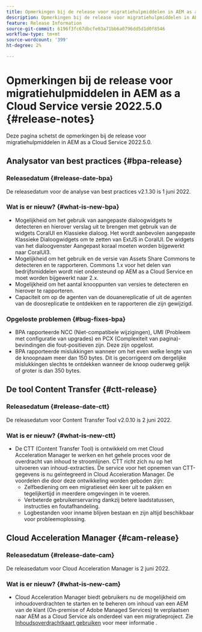 ```yaml
---
title: Opmerkingen bij de release voor migratiehulpmiddelen in AEM as a Cloud Service versie 2022.5.0
description: Opmerkingen bij de release voor migratiehulpmiddelen in AEM as a Cloud Service versie 2022.5.0
feature: Release Information
source-git-commit: 6196f3fc67dbcfe03a71bb6a0796dd5d1d0f8546
workflow-type: tm+mt
source-wordcount: '399'
ht-degree: 2%

---
```


# Opmerkingen bij de release voor migratiehulpmiddelen in AEM as a Cloud Service versie 2022.5.0 {#release-notes}

Deze pagina schetst de opmerkingen bij de release voor migratiehulpmiddelen in AEM as a Cloud Service 2022.5.0.

## Analysator van best practices {#bpa-release}

### Releasedatum {#release-date-bpa}

De releasedatum voor de analyse van best practices v2.1.30 is 1 juni 2022.

### Wat is er nieuw? {#what-is-new-bpa}

* Mogelijkheid om het gebruik van aangepaste dialoogwidgets te detecteren en hierover verslag uit te brengen met gebruik van de widgets CoralUI en Klassieke dialoog. Het wordt aanbevolen aangepaste Klassieke Dialoogwidgets om te zetten van ExtJS in CoralUI. De widgets van het dialoogvenster Aangepast koraal moeten worden bijgewerkt naar CoralUI3.
* Mogelijkheid om het gebruik en de versie van Assets Share Commons te detecteren en te rapporteren. Commons 1.x voor het delen van bedrijfsmiddelen wordt niet ondersteund op AEM as a Cloud Service en moet worden bijgewerkt naar 2.x.
* Mogelijkheid om het aantal knooppunten van versies te detecteren en hierover te rapporteren.
* Capaciteit om op de agenten van de douanereplicatie of uit de agenten van de doosreplicatie te ontdekken en te rapporteren die zijn gewijzigd.

### Opgeloste problemen {#bug-fixes-bpa}

* BPA rapporteerde NCC (Niet-compatibele wijzigingen), UMI (Probleem met configuratie van upgrades) en PCX (Complexiteit van pagina)-bevindingen die fout-positieven zijn. Deze zijn opgelost.
* BPA rapporteerde mislukkingen wanneer om het even welke lengte van de knoopnaam meer dan 150 bytes. Dit is gecorrigeerd om dergelijke mislukkingen slechts te ontdekken wanneer de knoop ouderweg gelijk of groter is dan 350 bytes.

## De tool Content Transfer {#ctt-release}

### Releasedatum {#release-date-ctt}

De releasedatum voor Content Transfer Tool v2.0.10 is 2 juni 2022.

### Wat is er nieuw? {#what-is-new-ctt}

* De CTT (Content Transfer Tool) is ontwikkeld om met Cloud Acceleration Manager te werken en het gehele proces voor de overdracht van inhoud te stroomlijnen. CTT richt zich nu op het uitvoeren van inhoud-extracties. De service voor het opnemen van CTT-gegevens is nu geïntegreerd in Cloud Acceleration Manager. De voordelen die door deze ontwikkeling worden geboden zijn:
   * Zelfbediening om een migratieset één keer uit te pakken en tegelijkertijd in meerdere omgevingen in te voeren.
   * Verbeterde gebruikerservaring dankzij betere laadstatussen, instructies en foutafhandeling.
   * Logbestanden voor inname blijven bestaan en zijn altijd beschikbaar voor probleemoplossing.

## Cloud Acceleration Manager {#cam-release}

### Releasedatum {#release-date-cam}

De releasedatum voor Cloud Acceleration Manager is 2 juni 2022.

### Wat is er nieuw? {#what-is-new-cam}

* Cloud Acceleration Manager biedt gebruikers nu de mogelijkheid om inhoudoverdrachten te starten en te beheren om inhoud van een AEM van de klant (On-premise of Adobe Managed Services) te verplaatsen naar AEM as a Cloud Service als onderdeel van een migratieproject. Zie [Inhoudsoverdrachtkaart gebruiken](https://experienceleague.adobe.com/docs/experience-manager-cloud-service/content/migration-journey/cloud-acceleration-manager/using-cam/cam-implementation-phase.html#content-transfer) voor meer informatie .
